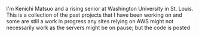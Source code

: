 I'm Kenichi Matsuo and a rising senior at Washington University in St. Louis.
This is a collection of the past projects that I have been working on and some are still a work in progress
any sites relying on AWS might not necessarily work as the servers might be on pause; but the code is posted

